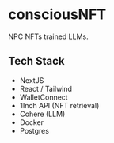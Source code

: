 # consciousNFT

NPC NFTs trained LLMs.

## Tech Stack

- NextJS
- React / Tailwind
- WalletConnect
- 1Inch API (NFT retrieval)
- Cohere (LLM)
- Docker
- Postgres
